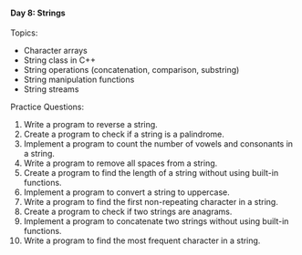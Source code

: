 #### Day 8: Strings
Topics:
- Character arrays
- String class in C++
- String operations (concatenation, comparison, substring)
- String manipulation functions
- String streams

Practice Questions:
1. Write a program to reverse a string.
2. Create a program to check if a string is a palindrome.
3. Implement a program to count the number of vowels and consonants in a string.
4. Write a program to remove all spaces from a string.
5. Create a program to find the length of a string without using built-in functions.
6. Implement a program to convert a string to uppercase.
7. Write a program to find the first non-repeating character in a string.
8. Create a program to check if two strings are anagrams.
9. Implement a program to concatenate two strings without using built-in functions.
10. Write a program to find the most frequent character in a string.
